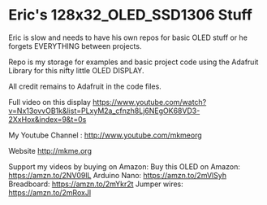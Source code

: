 # Eric's 128x32_OLED_SSD1306 Stuff

Eric is slow and needs to have his own repos for basic OLED stuff or he forgets EVERYTHING between projects.

Repo is my storage for examples and basic project code using the Adafruit Library for this nifty little OLED DISPLAY.

All credit remains to Adafruit in the code files.  

Full video on this display https://www.youtube.com/watch?v=Nx13ovvOB1k&list=PLxyM2a_cfnzh8Lj6NEgOK68VD3-2XxHox&index=9&t=0s

My Youtube Channel : http://www.youtube.com/mkmeorg

Website http://mkme.org

Support my videos by buying on Amazon:
Buy this OLED on Amazon: https://amzn.to/2NV09lL
Arduino Nano: https://amzn.to/2mVlSyh
Breadboard: https://amzn.to/2mYkr2t
Jumper wires: https://amzn.to/2mRoxJl
